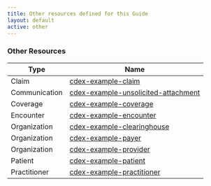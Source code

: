 ```yaml
---
title: Other resources defined for this Guide
layout: default
active: other
---
```


<!-- { :.no_toc } -->

<!-- TOC  the css styling for this is \pages\assets\css\project.css under 'markdown-toc'-->

<!-- * Do not remove this line (it will not be displayed)
{:toc} -->

<!-- end TOC -->

### Other Resources

<table>
<thead>
<tr>
<th>Type</th>
<th>Name</th>
</tr>
</thead>
<tbody>
<tr>
<td>Claim</td>
<td><a href="Claim-cdex-example-claim.html">cdex-example-claim</a></td>
</tr>
<tr>
<td>Communication</td>
<td><a href="Communication-cdex-example-unsolicited-attachment.html">cdex-example-unsolicited-attachment</a></td>
</tr>
<tr>
<td>Coverage</td>
<td><a href="Coverage-cdex-example-coverage.html">cdex-example-coverage</a></td>
</tr>
<tr>
<td>Encounter</td>
<td><a href="Encounter-cdex-example-encounter.html">cdex-example-encounter</a></td>
</tr>
<tr>
<td>Organization</td>
<td><a href="Organization-cdex-example-clearinghouse.html">cdex-example-clearinghouse</a></td>
</tr>
<tr>
<td>Organization</td>
<td><a href="Organization-cdex-example-payer.html">cdex-example-payer</a></td>
</tr>
<tr>
<td>Organization</td>
<td><a href="Organization-cdex-example-provider.html">cdex-example-provider</a></td>
</tr>
<tr>
<td>Patient</td>
<td><a href="Patient-cdex-example-patient.html">cdex-example-patient</a></td>
</tr>
<tr>
<td>Practitioner</td>
<td><a href="Practitioner-cdex-example-practitioner.html">cdex-example-practitioner</a></td>
</tr>
</tbody>
</table>
